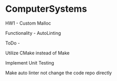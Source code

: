 # ComputerSystems
HW1 - Custom Malloc


Functionality -
AutoLinting

ToDo -

Utilize CMake instead of Make

Implement Unit Testing

Make auto linter not change the code repo directly
